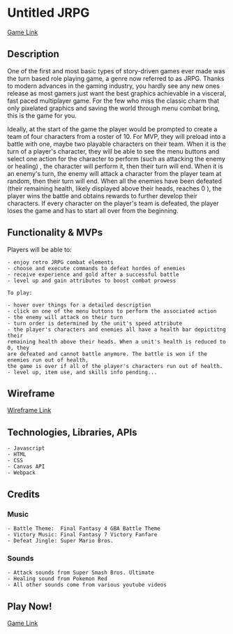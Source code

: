 # Untitled JRPG

[Game Link](https://kevinnatera.github.io/Untitled-JRPG/)

## Description
One of the first and most basic types of story-driven games ever made was the turn based role playing game, a genre now referred to as JRPG. Thanks to modern advances in the gaming industry, you hardly see any new ones release as most gamers just want the best graphics achievable in a visceral, fast paced multiplayer game. For the few who miss the classic charm that only pixelated graphics and saving the world through menu combat bring, this is the game for you.

Ideally, at the start of the game the player would be prompted to create a team of four characters from a roster of 10. For MVP, they will preload into a battle with one, maybe two playable characters on their team. When it is the turn of a player's character, they will be able to see the menu buttons and select one action for the character to perform (such as attacking the enemy or healing) , the character will perform it, then their turn will end. When it is an enemy's turn, the enemy will attack a character from the player team at random, then their turn will end. When all the enemies have been defeated (their remaining health, likely displayed above their heads, reaches 0 ), the player wins the battle and obtains rewards to further develop their characters. If every character on the player's team is defeated, the player loses the game and has to start all over from the beginning. 

## Functionality & MVPs

Players will be able to:

    - enjoy retro JRPG combat elements
    - choose and execute commands to defeat hordes of enemies
    - receive experience and gold after a successful battle
    - level up and gain attributes to boost combat prowess

    To play:

    - hover over things for a detailed description
    - click on one of the menu buttons to perform the associated action
    - the enemy will attack on their turn
    - turn order is determined by the unit's speed attribute
    - the player's characters and enemies all have a health bar depictitng their
    remaining health above their heads. When a unit's health is reduced to 0, they
    are defeated and cannot battle anymore. The battle is won if the enemies run out of health,
    the game is over if all of the player's characters run out of health.
    - level up, item use, and skills info pending...


## Wireframe

[Wireframe Link](https://wireframe.cc/XP7Uxa)

## Technologies, Libraries, APIs

    - Javascript
    - HTML
    - CSS
    - Canvas API
    - Webpack

## Credits

   ### Music
    - Battle Theme:  Final Fantasy 4 GBA Battle Theme
    - Victory Music: Final Fantasy 7 Victory Fanfare
    - Defeat Jingle: Super Mario Bros.

   ### Sounds
    - Attack sounds from Super Smash Bros. Ultimate
    - Healing sound from Pokemon Red 
    - All other sounds come from various youtube videos



## Play Now!
[Game Link](https://kevinnatera.github.io/Untitled-JRPG/)
